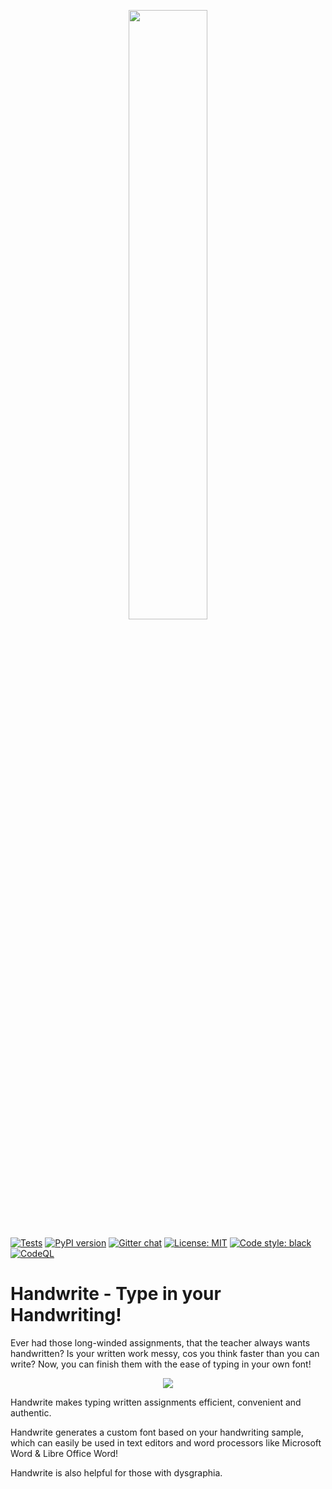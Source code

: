 <p align="center">
    <a href="https://github.com/cod-ed/handwrite">
        <img src="https://raw.githubusercontent.com/cod-ed/assets/handwrite/logo_white_background.svg" width=50%>
        </img>
    </a>
</p>

[![Tests](https://github.com/cod-ed/handwrite/workflows/Tests/badge.svg)](https://github.com/cod-ed/handwrite/actions)
[![PyPI version](https://img.shields.io/pypi/v/handwrite.svg)](https://pypi.org/project/handwrite)
[![Gitter chat](https://badges.gitter.im/gitterHQ/gitter.svg)](https://gitter.im/codEd-org/handwrite)
[![License: MIT](https://img.shields.io/badge/License-MIT-yellow.svg)](https://opensource.org/licenses/MIT)
[![Code style: black](https://img.shields.io/badge/code%20style-black-000000.svg)](https://github.com/psf/black)
[![CodeQL](https://github.com/cod-ed/handwrite/actions/workflows/codeql-analysis.yml/badge.svg)](https://github.com/cod-ed/handwrite/actions/workflows/codeql-analysis.yml)

# Handwrite - Type in your Handwriting!

Ever had those long-winded assignments, that the teacher always wants handwritten?
Is your written work messy, cos you think faster than you can write?
Now, you can finish them with the ease of typing in your own font!

<p align="center">
        <img src="https://raw.githubusercontent.com/cod-ed/assets/handwrite/handwrite.gif">
        </img>
</p>

Handwrite makes typing written assignments efficient, convenient and authentic.

Handwrite generates a custom font based on your handwriting sample, which can easily be used in text editors and word processors like Microsoft Word & Libre Office Word!

Handwrite is also helpful for those with dysgraphia.
